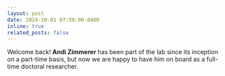 ```yaml
---
layout: post
date: 2024-10-01 07:59:00-0400
inline: true
related_posts: false
---
```


Welcome back! **Andi Zimmerer** has been part of the lab since its inception on a part-time basis, but now we are happy to have him on board as a full-time doctoral researcher.
